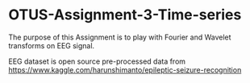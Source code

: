 # OTUS-Assignment-3-Time-series

The purpose of this Assignment is to play with Fourier and Wavelet transforms on EEG signal.

EEG dataset is open source pre-processed data from  https://www.kaggle.com/harunshimanto/epileptic-seizure-recognition 
